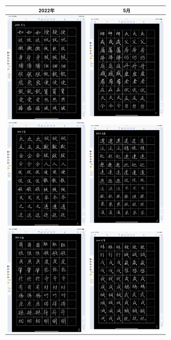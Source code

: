 2022年           |  5月
:-------------------------:|:-------------------------:
<img src="/assets/20220501_051110000_iOS.png" width="600">  |  <img src="/assets/20220502_071346000_iOS.png" width="600">
<img src="/assets/20220503_175749000_iOS.png" width="600">  |  <img src="/assets/20220504_061122000_iOS.png" width="600">
<img src="/assets/20220506_174936000_iOS.png" width="600">  |  <img src="/assets/20220507_054423000_iOS.png" width="600">


